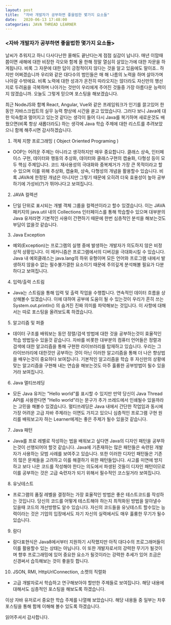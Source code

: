 ```yaml
---
layout: post
title:  "자바 개발자가 공부하면 좋을법한 몇가지 요소들"
date:   2020-06-13 17:48:00
categories: JAVA THREAD LEARNER
---
```


### <자바 개발자가 공부하면 좋을법한 몇가지 요소들>

 날씨가 추워지고 하니 다사다난한 올해도 끝난다는게 점점 실감이 납니다. 매년 이맘때쯤이면 새해에 대한 비장한 각오와 함께 올 한해 정말 열심히 살았는가에 대한 자문을 하게됩니다. 비록 그 자문에 대한 답이 긍정적이지 않다는 것을 알고 있음에도 말이죠.. 하지만 어쩌겠습니까 우리와 같은 대다수의 범인들은 매 해 나름의 노력을 하며 살아가며 나아갈 수밖에요. 비록 노력에 대한 성과가 온전히 따라오지는 않더라도 자신만의 행선지로 두려움을 극복하며 나아가는 것만이 우리에게 주어진 것들중 가장 아름다운 능력이지 않겠습니까. 오늘도 그렇게 믿으며 포스팅을 해보겠습니다.

 최근 NodeJS와 함꼐 React, Angular, Vue와 같은 프레임워크가 인기를 끌고있어 한동안 자바스크립트의 실무 능력 향상에 시간을 쏟고 있었습니다. 그러다 보니 Java에 대한 익숙함과 멀어지고 있는것 같다는 생각이 들어 다시 Java를 복기하며 새로운것도 배웠으면(비록 항상 새롭더라도) 하는 생각에 Java 학습 주제에 대한 리스트를 추려보았으니 함께 해주시면 감사하겠습니다.
 
 1. 객체 지향 프로그래밍 ( Object Oriented Programing )
  - OOP는 어려운 주제는 아니라고 생각하지만 매우 중요합니다. 클래스 상속, 인터페이스 구현, 데이터와 행동의 추상화, 데이터와 클래스구현의 캡슐화, 다형성 등이 모두 핵심 주제입니다. 코드 재사용성의 극대화와 중복제거가 가장 큰 목적이라고 할 수 있으며 이를 위해 추상화, 캡슐화, 상속, 다형성의 개념을 활용할수 있습니다. 비록 JAVA에 한정된 개념은 아니지만 그렇기 때문에 오히려 더욱 효용성이 높아 공부하기에 가성비(?)가 뛰어나다고 보여집니다.
  
 2. JAVA 컬렉션
  - 단일 단위로 표시되는 개별 객체 그룹을 컬렉션이라고 할수 있겠습니다. 이는 JAVA 패키지의 java.util 내의 Collections 인터페이스를 통해 학습할수 있으며 대부분의 Java 유저라면 기본적인 사용이 간편하기 때문에 한번 심층적인 분석을 해보는것도 부담이 없을것 같습니다.
  
 3. Java Exception
  - 예외(Exception)는 프로그램의 실행 중에 발생하는 개발자가 의도하지 않은 비정상적 상황입니다. 이 메커니즘은 프로그램에서의 디버깅을 극대화시킬 수 있습니다. Java 내 예외클래스는 java.lang의 하위 유형이며 모든 언어와 프로그램 내에서 발생하지 않을수 없는 필수불가결한 요소이기 때문에 주의깊게 분석해볼 필요가 다분하다고 보여집니다.
  
 4. 입력/출력 스트림
  - Java는 스트림을 통해 입력 및 출력 작업을 수행합니다. 연속적인 데이터 흐름을 상상해볼수 있겠습니다. 이에 대하여 공부에 도움이 될 수 있는것이 우리가 흔히 쓰는 System.out.println() 의 숨겨진 진짜 의미를 파악해보는 것입니다. 이 사항에 대해서는 따로 포스팅을 올려보도록 하겠습니다.
  
 5. 알고리즘 및 퍼즐
  - 데이터 구조를 배워보는 동안 정렬/검색 방법에 대한 것을 공부하는것이 효율적인 학습 방법일수 있을것 같습니다. 자바를 비롯한 대부분의 컴퓨터 언어들은 정렬과 검색에 대한 알고리즘을 통해 구현한 라이브러리를 탑재하고 있습니다. 우리는 그 라이브러리에 대한것만 공부하는 것이 아닌 이러한 알고리즘을 통해 더 나은 향상법을 배우는것이 중요하다 보여집니다. 기본적인 알고리즘을 학습 후 자신만의 상황에 맞는 알고리즘을 구현해 내는 연습을 해보는것도 아주 훌륭한 공부방법이 될수 있을거라 보여집니다.
  
 6. Java 멀티쓰레딩
  - 모든 Java 유저는 "Hello world"를 표시할 수 있지만 만약 당신이 Java Thread API를 사용한다면 "Hello world"라는 문구가 추가 쓰레드에서 인쇄될수 있을까라는 고민을 해볼수 있겠습니다. 멀티쓰레딩은 Java 내에서 간단한 작업임과 동시에 가장 어려운 고급 자바 주제라는 이면도 가지고 있으니 심층적인 프로그램 구현 원리를 배워보고자 하는 Learner에게는 좋은 주제가 될수 있을것 같습니다.
  
 7. Java 패턴
  - Java를 프로 레벨로 작성하는 법을 배워보고 싶다면 Java의 디자인 패턴을 공부하는것이 선행되어야 할것 같습니다. Java에 기존재하는 많은 패턴들은 숙련된 개발자가 사용하는 모범 사례를 보여주고 있습니다. 또한 이러한 디자인 패턴들은 기존의 많은 문제들을 고려하고 이를 해결하기 위한 패턴들입니다. 사고를 미연에 방지하고 보다 나은 코드를 작성해야 한다는 의도에서 파생된 것들이 디자인 패턴이므로 이를 공부하는 것은 고급 숙련자가 되기 위해서 필수적인 코스일거라 보여집니다.
  
 8. 유닛테스트
  - 프로그램의 품질 레벨을 결정하는 가장 효율적인 방법은 좋은 테스트코드를 작성하는 것입니다. 당신의 코드를 어떻게 테스트해야 하는지 최적화된 방법을 알아낼수 있을때 코드의 개선방향도 알수 있습니다. 자신의 코드들을 유닛테스트 할수있는 능력이라는 것은 기업의 입장에서도 자기 자신의 실력에서도 매우 훌륭한 무기가 될수 있습니다.
  
 9. 람다
  - 람다표현식은 Java8에서부터 지원하기 시작했지만 아직 대다수의 프로그래머들이 이를 활용할수 있는 상태는 아닙니다. 이 또한 개발자로서의 강력한 무기가 될것이며 향후 프로그래밍에 있어 중요한 요소가 될것이라는 강력한 추세가 있어 조금은 신경써서 습득해보는 것이 좋을듯 합니다.
  
10. JSON, RMI, HttpUrlConnection, 소켓의 직렬화
  - 고급 개발자로서 학습하고 연구해보아야 할만한 주제들로 보여집니다. 해당 내용에 대해서도 심층적인 포스팅을 해보도록 하겠습니다.
  
  
이상 자바 유저로서 중요한 학습 주제를 나열해 보았습니다. 해당 내용들 중 일부는 차후 포스팅을 통해 함께 이해해 볼수 있도록 하겠습니다.

읽어주셔서 감사합니다.

  
  






